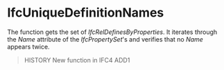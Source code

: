 # IfcUniqueDefinitionNames

The function gets the set of _IfcRelDefinesByProperties_. It iterates through the _Name_ attribute of the _IfcPropertySet_'s and verifies that no _Name_ appears twice.<!-- end of definition -->
> HISTORY  New function in IFC4 ADD1
